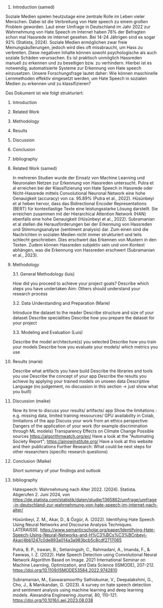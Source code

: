 1. Introduction (samed)
   
  Soziale Medien spielen heutzutage eine zentrale Rolle im Leben vieler Menschen. Dabei ist die Verbreitung von Hate speech zu einem großen Problem geworden. Laut einer Umfrage in Deutschland im Jahr 2022 zur Wahrnehmung von Hate Speech im Internet haben 78% der Befragten schon mal Hassrede im Internet gesehen. Bei 14-24 Jährigen sind es sogar 92% (Statista, 2024). Soziale Medien ermöglichen zwar freie Meinungsäußerungen, jedoch wird dies oft missbraucht, um Hass zu verbreiten. Diese negativen Inhalte können sowohl psychologische als auch soziale Schäden verursachen. Es ist praktisch unmöglich Hassreden manuell zu erkennen und zu beseitigen bzw. zu verhindern. Hierbei ist es notwendig, automatisierte Systeme zur Erkennung von Hate speech einzusetzen. 
  Unsere Forschungsfrage lautet daher: Wie können maschinelle Lernmethoden effektiv eingesetzt werden, um Hate Speech in sozialen Medien zu erkennen und zu klassifizieren? 

  Das Dokument ist wie folgt strukturiert:
  1. Introduction
  2. Related Work
  3. Methodology
  4. Results
  5. Discussion
  6. Conclusion
  7. bibliography
   
2. Related Work (samed)    
   
   In mehreren Studien wurde der Einsatz von Machine Learning und Neuronalen Netzen zur Erkennung von Hassreden untersucht. Putra et al erreichen bei der Klassifizierung von Hate Speech in Hassrede oder Nicht-Hassrede mittels Convolutional Neuronal Network eine hohe Genauigkeit (accuracy) von ca. 95.89% (Putra et al., 2022). Hüsünbeyi et al heben hervor, dass das Bidirectional Encoder Representations (BERT) für kontextlastige Texte eine leistungsstarke Lösung darstellt. Sie erreichen zusammen mit der Hierarchical Attention Network (HAN) ebenfalls eine hohe Genauigkeit (Hüsünbeyi et al., 2022). Subramanian et al stellen die Herausforderungen bei der Erkennung von Hassreden und Stimmungsanalyse (sentiment analysis) dar. Zum einen sind die Nachrichten in sozialen Medien nicht immer strukturiert und teils schlecht geschrieben. Dies erschwert das Erkennen von Mustern in den Texten. Zudem können Hassreden subjektiv sein und vom Kontext abhängen, was die Erkennung von Hassreden erschwert (Subramanian et al., 2023).

3. Methodology
   
   3.1. General Methodology (luis)
   
      How did you proceed to achieve your project goals?
      Describe which steps you have undertaken
      Aim: Others should understand your research process

   3.2. Data Understanding and Preparation (Marie) 
   
      Introduce the dataset to the reader
      Describe structure and size of your dataset
      Describe specialities
      Describe how you prepare the dataset for your project

   
   3.3. Modeling and Evaluation (Luis)
   
      Describe the model architecture(s) you selected
      Describe how you train your models
      Describe how you evaluate your models/ which metrics you use

4. Results (marie)
   
   Describe what artifacts you have build
   Describe the libraries and tools you use
   Describe the concept of your app
   Describe the results you achieve by applying your trained models on unseen data
   Descriptive Language (no judgement, no discussion in this section -> just show what you built)
   
5. Discussion (maike)
   
   Now its time to discuss your results/ artifacts/ app
   Show the limitations : e.g. missing data, limited training ressources/ GPU availability in Colab, limitaitons of the app
   Discuss your work from an ethics perspective:
   Dangers of the application of your work (for example discrimination through ML models)
   Transparency
   Effects on Climate Change
   Possible sources https://algorithmwatch.org/en/ Have a look at the "Automating Society Report"; https://ainowinstitute.org/ Have a look at this website and their
   publications
   Further Research: What could be next steps for other researchers (specific research questions)
   
6. Conclusion (Maike)
    
   Short summary of your findings and outlook

7. bibliography


   Hatespeech: Wahrnehmung nach Alter 2022. (2024). Statista. Abgerufen 2. Juni 2024, von https://de.statista.com/statistik/daten/studie/1365862/umfrage/umfrage-in-deutschland-zur-wahrnehmung-von-hate-speech-im-internet-nach-alter/

   Hüsünbeyi, Z. M., Akar, D., & Özgür, A. (2022). Identifying Hate Speech Using Neural Networks and Discourse Analysis Techniques. LATERAISSE. https://www.semanticscholar.org/paper/Identifying-Hate-Speech-Using-Neural-Networks-and-H%C3%BCs%C3%BCnbeyi-Akar/4bb1247c0de893a014a3a983bcb5c8cdf2717065

   Putra, B. P., Irawan, B., Setianingsih, C., Rahmadani, A., Imanda, F., & Fawwas, I. Z. (2022). Hate Speech Detection using Convolutional Neural Network Algorithm Based on Image. 2021 International Seminar on Machine Learning, Optimization, and Data Science (ISMODE), 207–212. https://doi.org/10.1109/ISMODE53584.2022.9742810

   Subramanian, M., Easwaramoorthy Sathiskumar, V., Deepalakshmi, G., Cho, J., & Manikandan, G. (2023). A survey on hate speech detection and sentiment analysis using machine learning and deep learning models. Alexandria Engineering Journal, 80, 110–121. https://doi.org/10.1016/j.aej.2023.08.038




